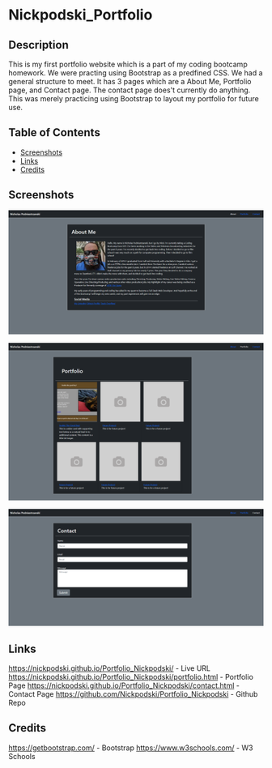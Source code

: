 # Nickpodski_Portfolio

## Description

This is my first portfolio website which is a part of my coding bootcamp homework. We were practing using Bootstrap as a predfined CSS. We had a general structure to meet. It has 3 pages which are a About Me, Portfolio page, and Contact page. The contact page does't currently do anything. This was merely practicing using Bootstrap to layout my portfolio for future use.

## Table of Contents

* [Screenshots](#screenshots)
* [Links](#links)
* [Credits](#credits)

## Screenshots

![About Me ScreenShot](assets/images/screencapture-nickpodski-github-io-PortfolioNickpodski-2020-12-21-13_27_31.png)

![Portfolio Screenshot](assets/images/screencapture-nickpodski-github-io-PortfolioNickpodski-portfolio-html-2020-12-21-13_27_58.png)

![Contact Screenshot](assets/images/screencapture-nickpodski-github-io-PortfolioNickpodski-contact-html-2020-12-21-13_28_19.png)

## Links

https://nickpodski.github.io/Portfolio_Nickpodski/ - Live URL
https://nickpodski.github.io/Portfolio_Nickpodski/portfolio.html - Portfolio Page
https://nickpodski.github.io/Portfolio_Nickpodski/contact.html - Contact Page
https://github.com/Nickpodski/Portfolio_Nickpodski - Github Repo

## Credits

https://getbootstrap.com/ - Bootstrap
https://www.w3schools.com/ - W3 Schools